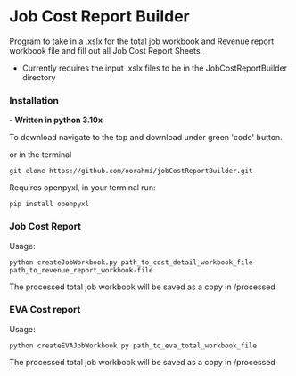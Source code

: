 # Job Cost Report Builder
Program to take in a .xslx for the total job workbook and Revenue report workbook file and fill out all Job Cost Report Sheets.

* Currently requires the input .xslx files to be in the JobCostReportBuilder directory

### Installation
**- Written in python 3.10x**

To download navigate to the top and download under green 'code' button.

or in the terminal

    git clone https://github.com/oorahmi/jobCostReportBuilder.git

Requires openpyxl, in your terminal run:

    pip install openpyxl
    
### Job Cost Report
Usage:  

    python createJobWorkbook.py path_to_cost_detail_workbook_file   path_to_revenue_report_workbook-file

The processed total job workbook will be saved as a copy in /processed


### EVA Cost report

Usage: 

    python createEVAJobWorkbook.py path_to_eva_total_workbook_file  
    
The processed total job workbook will be saved as a copy in /processed
